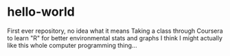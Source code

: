 # hello-world
First ever repository, no idea what it means
Taking a class through Coursera to learn "R" for better environmental stats and graphs
I think I might actually like this whole computer programming thing...

